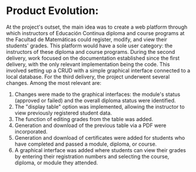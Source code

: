 # Product Evolution:
At the project's outset, the main idea was to create a web platform through which instructors of Educación Continua diploma and course programs at the Facultad de Matemáticas could register, modify, and view their students' grades. This platform would have a sole user category: the instructors of these diploma and course programs.
During the second delivery, work focused on the documentation established since the first delivery, with the only relevant implementation being the code. This involved setting up a CRUD with a simple graphical interface connected to a local database.
For the third delivery, the project underwent several changes. Among the most relevant are:
1.	Changes were made to the graphical interfaces: the module's status (approved or failed) and the overall diploma status were identified.
2.	The "display table" option was implemented, allowing the instructor to view previously registered student data.
3.	The function of editing grades from the table was added.
4.	Generation and download of the previous table via a PDF were incorporated.
5.	Generation and download of certificates were added for students who have completed and passed a module, diploma, or course.
6.	A graphical interface was added where students can view their grades by entering their registration numbers and selecting the course, diploma, or module they attended.
